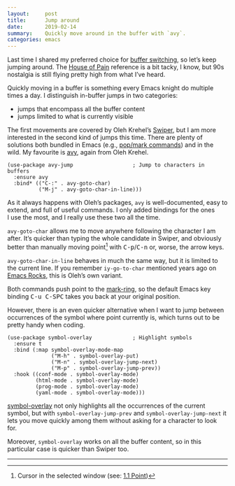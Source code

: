 ```yaml
---
layout:     post
title:      Jump around
date:       2019-02-14
summary:    Quickly move around in the buffer with `avy`.
categories: emacs
---
```


Last time I shared my preferred choice for [buffer
switching](https://manuel-uberti.github.io/emacs/2019/02/05/nswbuff/), so
let’s keep jumping around. The [House of
Pain](https://www.youtube.com/watch?v=XhzpxjuwZy0) reference is a bit tacky,
I know, but 90s nostalgia is still flying pretty high from what I’ve heard.

Quickly moving in a buffer is something every Emacs knight do multiple times a
day. I distinguish in-buffer jumps in two categories:

- jumps that encompass all the buffer content
- jumps limited to what is currently visible

The first movements are covered by Oleh
Krehel’s [Swiper](https://github.com/abo-abo/swiper), but I am more interested
in the second kind of jumps this time. There are plenty of solutions both
bundled in Emacs (e.g., [pop/mark
commands](http://endlessparentheses.com/faster-pop-to-mark-command.html)) and in
the wild. My favourite is [avy](https://github.com/abo-abo/avy), again from Oleh
Krehel.

``` emacs-lisp
(use-package avy-jump                   ; Jump to characters in buffers
  :ensure avy
  :bind* (("C-:" . avy-goto-char)
          ("M-j" . avy-goto-char-in-line)))
```

As it always happens with Oleh’s packages, `avy` is well-documented, easy to
extend, and full of useful commands. I only added bindings for the ones I use
the most, and I really use these two all the time.

`avy-goto-char` allows me to move anywhere following the character I am after.
It’s quicker than typing the whole candidate in Swiper, and obviously better
than manually moving point[^note] with <kbd>C-p</kbd>/<kbd>C-n</kbd> or,
worse, the arrow keys.

`avy-goto-char-in-line` behaves in much the same way, but it is limited to the
current line. If you remember `iy-go-to-char` mentioned years ago on [Emacs
Rocks](http://emacsrocks.com/e04.html), this is Oleh’s own variant.

Both commands push point to the
[mark-ring](http://doc.endlessparentheses.com/Var/mark-ring), so the default
Emacs key binding <kbd>C-u C-SPC</kbd> takes you back at your original position.

However, there is an even quicker alternative when I want to jump between
occurrences of the symbol where point currently is, which turns out to be pretty
handy when coding.

``` emacs-lisp
(use-package symbol-overlay             ; Highlight symbols
  :ensure t
  :bind (:map symbol-overlay-mode-map
              ("M-h" . symbol-overlay-put)
              ("M-n" . symbol-overlay-jump-next)
              ("M-p" . symbol-overlay-jump-prev))
  :hook ((conf-mode . symbol-overlay-mode)
         (html-mode . symbol-overlay-mode)
         (prog-mode . symbol-overlay-mode)
         (yaml-mode . symbol-overlay-mode)))
```

[symbol-overlay](https://github.com/wolray/symbol-overlay) not only highlights
all the occurrences of the current symbol, but with `symbol-overlay-jump-prev`
and `symbol-overlay-jump-next` it lets you move quickly among them without
asking for a character to look for.

Moreover, `symbol-overlay` works on all the buffer content, so in this
particular case is quicker than Swiper too.

<hr/>

[^note]: Cursor in the selected window (see: [1.1 Point](https://www.gnu.org/software/emacs/manual/html_node/emacs/Point.html))
